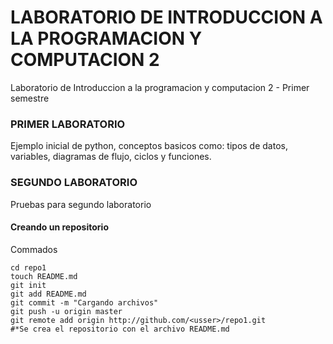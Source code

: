 # LABORATORIO DE INTRODUCCION A LA PROGRAMACION Y COMPUTACION 2
Laboratorio de Introduccion a la programacion y computacion 2 - Primer semestre

### PRIMER LABORATORIO
Ejemplo inicial de python, conceptos basicos como: tipos de datos, variables, diagramas de flujo, ciclos y funciones.

### SEGUNDO LABORATORIO
Pruebas para segundo laboratorio

#### Creando un repositorio
Commados
```shell
cd repo1
touch README.md
git init
git add README.md
git commit -m "Cargando archivos"
git push -u origin master
git remote add origin http://github.com/<usser>/repo1.git
#*Se crea el repositorio con el archivo README.md
```